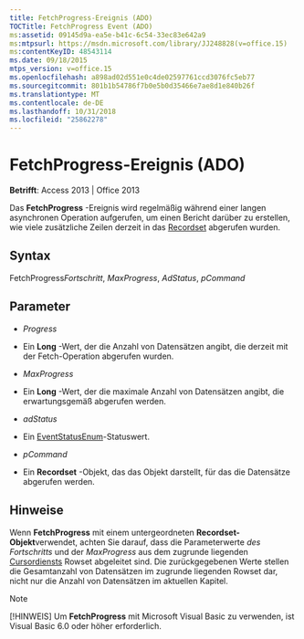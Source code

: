 ```yaml
---
title: FetchProgress-Ereignis (ADO)
TOCTitle: FetchProgress Event (ADO)
ms:assetid: 09145d9a-ea5e-b41c-6c54-33ec83e642a9
ms:mtpsurl: https://msdn.microsoft.com/library/JJ248828(v=office.15)
ms:contentKeyID: 48543114
ms.date: 09/18/2015
mtps_version: v=office.15
ms.openlocfilehash: a898ad02d551e0c4de02597761ccd3076fc5eb77
ms.sourcegitcommit: 801b1b54786f7b0e5b0d35466e7ae8d1e840b26f
ms.translationtype: MT
ms.contentlocale: de-DE
ms.lasthandoff: 10/31/2018
ms.locfileid: "25862278"
---
```

# <a name="fetchprogress-event-ado"></a>FetchProgress-Ereignis (ADO)


**Betrifft**: Access 2013 | Office 2013


Das **FetchProgress** -Ereignis wird regelmäßig während einer langen asynchronen Operation aufgerufen, um einen Bericht darüber zu erstellen, wie viele zusätzliche Zeilen derzeit in das [Recordset](recordset-object-ado.md) abgerufen wurden.

## <a name="syntax"></a>Syntax

FetchProgress*Fortschritt*, *MaxProgress*, *AdStatus*, *pCommand*

## <a name="parameters"></a>Parameter

  - *Progress*

  - Ein **Long** -Wert, der die Anzahl von Datensätzen angibt, die derzeit mit der Fetch-Operation abgerufen wurden.

  - *MaxProgress*

  - Ein **Long** -Wert, der die maximale Anzahl von Datensätzen angibt, die erwartungsgemäß abgerufen werden.

  - *adStatus*

  - Ein [EventStatusEnum](eventstatusenum.md)-Statuswert.

  - *pCommand*

  - Ein **Recordset** -Objekt, das das Objekt darstellt, für das die Datensätze abgerufen werden.

## <a name="remarks"></a>Hinweise

Wenn **FetchProgress** mit einem untergeordneten **Recordset-Objekt**verwendet, achten Sie darauf, dass die Parameterwerte *des Fortschritts* und der *MaxProgress* aus dem zugrunde liegenden [Cursordiensts](microsoft-cursor-service-for-ole-db-ado-service-component.md) Rowset abgeleitet sind. Die zurückgegebenen Werte stellen die Gesamtanzahl von Datensätzen im zugrunde liegenden Rowset dar, nicht nur die Anzahl von Datensätzen im aktuellen Kapitel.


> [!NOTE]
> [!HINWEIS] Um **FetchProgress** mit Microsoft Visual Basic zu verwenden, ist Visual Basic 6.0 oder höher erforderlich.


